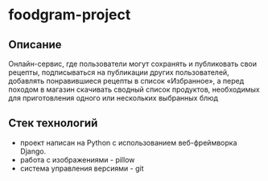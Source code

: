 # foodgram-project


## Описание
Онлайн-сервис, где пользователи могут сохранять и публиковать свои рецепты, 
подписываться на публикации других пользователей, добавлять 
понравившиеся рецепты в список «Избранное», а перед походом в магазин скачивать
сводный список продуктов, необходимых для приготовления одного или нескольких 
выбранных блюд

## Стек технологий
- проект написан на Python с использованием веб-фреймворка Django.
- работа с изображениями - pillow
- система управления версиями - git
